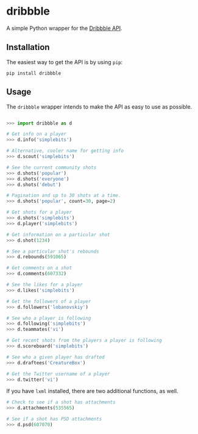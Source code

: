 dribbble
========

A simple Python wrapper for the [Dribbble API](http://dribbble.com/api).


Installation
------------

The easiest way to get the API is by using `pip`:

```
pip install dribbble
```


Usage
-----

The `dribbble` wrapper intends to make the API as easy to use as
possible.

```python

>>> import dribbble as d

# Get info on a player
>>> d.info('simplebits')

# Alternative, cooler name for getting info
>>> d.scout('simplebits')

# See the current community shots
>>> d.shots('popular')
>>> d.shots('everyone')
>>> d.shots('debut')

# Pagination and up to 30 shots at a time.
>>> d.shots('popular', count=30, page=2)

# Get shots for a player
>>> d.shots('simplebits')
>>> d.player('simplebits')

# Get information on a particular shot
>>> d.shot(1234)

# See a particular shot's rebounds
>>> d.rebounds(591065)

# Get comments on a shot
>>> d.comments(607332)

# See the likes for a player
>>> d.likes('simplebits')

# Get the followers of a player
>>> d.followers('lobanovskiy')

# See who a player is following
>>> d.following('simplebits')
>>> d.teammates('vi')

# Get recent shots from the players a player is following
>>> d.scoreboard('simplebits')

# See who a given player has drafted
>>> d.draftees('CreatureBox')

# Get the Twitter username of a player
>>> d.twitter('vi')
```

If you have `lxml` installed, there are two additional functions, as
well.

```python
# Check to see if a shot has attachments
>>> d.attachments(535565)

# See if a shot has PSD attachments
>>> d.psd(607070)
```
